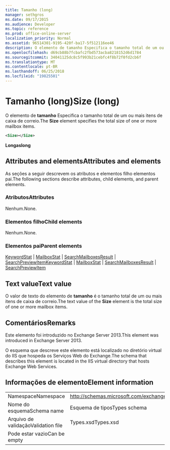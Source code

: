 ```yaml
---
title: Tamanho (long)
manager: sethgros
ms.date: 09/17/2015
ms.audience: Developer
ms.topic: reference
ms.prod: office-online-server
localization_priority: Normal
ms.assetid: 96514301-9195-420f-ba17-5f512116ee46
description: O elemento de tamanho Especifica o tamanho total de um ou mais itens de caixa de correio.
ms.openlocfilehash: d69cb88b7fcbafc2fbd573acba8218152d6d1784
ms.sourcegitcommit: 34041125dc8c5f993b21cebfc4f8b72f0fd2cb6f
ms.translationtype: MT
ms.contentlocale: pt-BR
ms.lasthandoff: 06/25/2018
ms.locfileid: "19825501"
---
```

# <a name="size-long"></a><span data-ttu-id="a21c5-103">Tamanho (long)</span><span class="sxs-lookup"><span data-stu-id="a21c5-103">Size (long)</span></span>

<span data-ttu-id="a21c5-104">O elemento de **tamanho** Especifica o tamanho total de um ou mais itens de caixa de correio.</span><span class="sxs-lookup"><span data-stu-id="a21c5-104">The **Size** element specifies the total size of one or more mailbox items.</span></span> 
  
```XML
<Size></Size>
```

 <span data-ttu-id="a21c5-105">**Longas**</span><span class="sxs-lookup"><span data-stu-id="a21c5-105">**long**</span></span>
## <a name="attributes-and-elements"></a><span data-ttu-id="a21c5-106">Attributes and elements</span><span class="sxs-lookup"><span data-stu-id="a21c5-106">Attributes and elements</span></span>

<span data-ttu-id="a21c5-107">As seções a seguir descrevem os atributos e elementos filho elementos pai.</span><span class="sxs-lookup"><span data-stu-id="a21c5-107">The following sections describe attributes, child elements, and parent elements.</span></span>
  
### <a name="attributes"></a><span data-ttu-id="a21c5-108">Atributos</span><span class="sxs-lookup"><span data-stu-id="a21c5-108">Attributes</span></span>

<span data-ttu-id="a21c5-109">Nenhum.</span><span class="sxs-lookup"><span data-stu-id="a21c5-109">None.</span></span>
  
### <a name="child-elements"></a><span data-ttu-id="a21c5-110">Elementos filho</span><span class="sxs-lookup"><span data-stu-id="a21c5-110">Child elements</span></span>

<span data-ttu-id="a21c5-111">Nenhum.</span><span class="sxs-lookup"><span data-stu-id="a21c5-111">None.</span></span>
  
### <a name="parent-elements"></a><span data-ttu-id="a21c5-112">Elementos pai</span><span class="sxs-lookup"><span data-stu-id="a21c5-112">Parent elements</span></span>

<span data-ttu-id="a21c5-113">[KeywordStat](keywordstat.md) | [MailboxStat](mailboxstat.md) | [SearchMailboxesResult](searchmailboxesresult.md) | [SearchPreviewItem](searchpreviewitem.md)</span><span class="sxs-lookup"><span data-stu-id="a21c5-113">[KeywordStat](keywordstat.md) | [MailboxStat](mailboxstat.md) | [SearchMailboxesResult](searchmailboxesresult.md) | [SearchPreviewItem](searchpreviewitem.md)</span></span>
  
## <a name="text-value"></a><span data-ttu-id="a21c5-114">Text value</span><span class="sxs-lookup"><span data-stu-id="a21c5-114">Text value</span></span>

<span data-ttu-id="a21c5-115">O valor de texto do elemento de **tamanho** é o tamanho total de um ou mais itens de caixa de correio.</span><span class="sxs-lookup"><span data-stu-id="a21c5-115">The text value of the **Size** element is the total size of one or more mailbox items.</span></span> 
  
## <a name="remarks"></a><span data-ttu-id="a21c5-116">Comentários</span><span class="sxs-lookup"><span data-stu-id="a21c5-116">Remarks</span></span>

<span data-ttu-id="a21c5-117">Este elemento foi introduzido no Exchange Server 2013.</span><span class="sxs-lookup"><span data-stu-id="a21c5-117">This element was introduced in Exchange Server 2013.</span></span>
  
<span data-ttu-id="a21c5-118">O esquema que descreve este elemento está localizado no diretório virtual do IIS que hospeda os Serviços Web do Exchange.</span><span class="sxs-lookup"><span data-stu-id="a21c5-118">The schema that describes this element is located in the IIS virtual directory that hosts Exchange Web Services.</span></span>
  
## <a name="element-information"></a><span data-ttu-id="a21c5-119">Informações de elemento</span><span class="sxs-lookup"><span data-stu-id="a21c5-119">Element information</span></span>

|||
|:-----|:-----|
|<span data-ttu-id="a21c5-120">Namespace</span><span class="sxs-lookup"><span data-stu-id="a21c5-120">Namespace</span></span>  <br/> |http://schemas.microsoft.com/exchange/services/2006/types  <br/> |
|<span data-ttu-id="a21c5-121">Nome do esquema</span><span class="sxs-lookup"><span data-stu-id="a21c5-121">Schema name</span></span>  <br/> |<span data-ttu-id="a21c5-122">Esquema de tipos</span><span class="sxs-lookup"><span data-stu-id="a21c5-122">Types schema</span></span>  <br/> |
|<span data-ttu-id="a21c5-123">Arquivo de validação</span><span class="sxs-lookup"><span data-stu-id="a21c5-123">Validation file</span></span>  <br/> |<span data-ttu-id="a21c5-124">Types.xsd</span><span class="sxs-lookup"><span data-stu-id="a21c5-124">Types.xsd</span></span>  <br/> |
|<span data-ttu-id="a21c5-125">Pode estar vazio</span><span class="sxs-lookup"><span data-stu-id="a21c5-125">Can be empty</span></span>  <br/> ||
   

